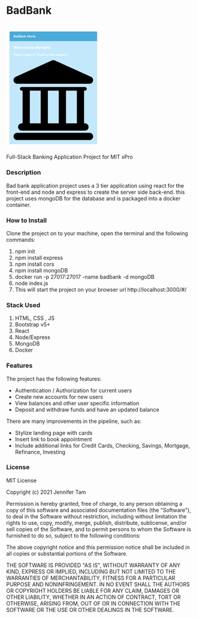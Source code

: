 # BadBank
<h1><img src="bank.png" alt="Bad Bank" width="50%"></h1>
Full-Stack Banking Application Project for MIT xPro

<h3>Description</h3>

Bad bank application project uses a 3 tier application using react
for the front-end and node and express to create the server side back-end.
this project uses mongoDB for the database and is packaged into
a docker container.


<h3>How to Install</h3>
Clone the project on to your machine, open the terminal and the following commands:

1. npm init
2. npm install express
3. npm install cors
4. npm install mongoDB
5. docker run -p 27017:27017 -name badbank -d mongoDB
6. node index.js
7. This will start the project on your browser url http://localhost:3000/#/  


<h3>Stack Used</h3>

1. HTML, CSS , JS
2. Bootstrap v5+
3. React
4. Node/Express
5. MongoDB
6. Docker

<h3>Features</h3>

The project has the following features:
* Authentication / Authorization for current users
* Create new accounts for new users
* View balances and other user specific information
* Deposit and withdraw funds and have an updated balance

There are many improvements in the pipeline, such as:
* Stylize landing page with cards
*  Insert link to book appointment
*  Include additional links for Credit Cards, Checking, Savings, Mortgage, Refinance, Investing


<h3>License</h3>
MIT License

Copyright (c) 2021 Jennifer Tam

Permission is hereby granted, free of charge, to any person obtaining a copy
of this software and associated documentation files (the "Software"), to deal
in the Software without restriction, including without limitation the rights
to use, copy, modify, merge, publish, distribute, sublicense, and/or sell
copies of the Software, and to permit persons to whom the Software is
furnished to do so, subject to the following conditions:

The above copyright notice and this permission notice shall be included in all
copies or substantial portions of the Software.

THE SOFTWARE IS PROVIDED "AS IS", WITHOUT WARRANTY OF ANY KIND, EXPRESS OR
IMPLIED, INCLUDING BUT NOT LIMITED TO THE WARRANTIES OF MERCHANTABILITY,
FITNESS FOR A PARTICULAR PURPOSE AND NONINFRINGEMENT. IN NO EVENT SHALL THE
AUTHORS OR COPYRIGHT HOLDERS BE LIABLE FOR ANY CLAIM, DAMAGES OR OTHER
LIABILITY, WHETHER IN AN ACTION OF CONTRACT, TORT OR OTHERWISE, ARISING FROM,
OUT OF OR IN CONNECTION WITH THE SOFTWARE OR THE USE OR OTHER DEALINGS IN THE
SOFTWARE.
